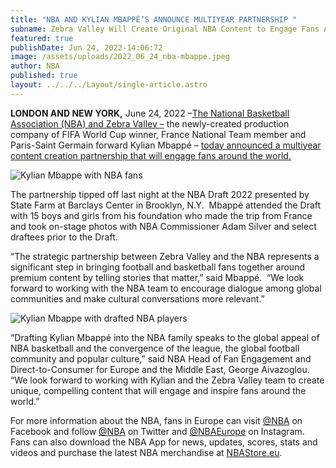 ```yaml
---
title: "NBA AND KYLIAN MBAPPÉ’S ANNOUNCE MULTIYEAR PARTNERSHIP "
subname: Zebra Valley Will Create Original NBA Content to Engage Fans Around the World
featured: true
publishDate: Jun 24, 2022-14:06:72
image: /assets/uploads/2022_06_24_nba-mbappe.jpeg
author: NBA
published: true
layout: ../../../Layout/single-article.astro
---
```


**LONDON AND NEW YORK,** June 24, 2022 –[The National Basketball Association (NBA) and Zebra Valley ]()[–]() the newly-created production company of FIFA World Cup winner, France National Team member and Paris-Saint Germain forward Kylian Mbappé – [today announced a multiyear content creation partnership that will engage fans around the world.]()



![Kylian Mbappe with NBA fans](/assets/uploads/2022_06_24_nba-mbappe-02.jpeg "Kylian Mbappe and NBA")

The partnership tipped off last night at the NBA Draft 2022 presented by State Farm at Barclays Center in Brooklyn, N.Y.  Mbappé attended the Draft with 15 boys and girls from his foundation who made the trip from France and took on-stage photos with NBA Commissioner Adam Silver and select draftees prior to the Draft.



“The strategic partnership between Zebra Valley and the NBA represents a significant step in bringing football and basketball fans together around premium content by telling stories that matter,” said Mbappé.  “We look forward to working with the NBA team to encourage dialogue among global communities and make cultural conversations more relevant.”



![Kylian Mbappe with drafted NBA players](/assets/uploads/2022_06_24_nba-mbappe-03.jpeg "Kylian Mbappe and NBA")

“Drafting Kylian Mbappé into the NBA family speaks to the global appeal of NBA basketball and the convergence of the league, the global football community and popular culture,” said NBA Head of Fan Engagement and Direct-to-Consumer for Europe and the Middle East, George Aivazoglou.  “We look forward to working with Kylian and the Zebra Valley team to create unique, compelling content that will engage and inspire fans around the world.”



For more information about the NBA, fans in Europe can visit [@NBA](https://www.facebook.com/nba/) on Facebook and follow [@NBA](https://twitter.com/NBA?ref_src=twsrc%5Egoogle%7Ctwcamp%5Eserp%7Ctwgr%5Eauthor) on Twitter and [@NBAEurope](https://www.instagram.com/nbaeurope/) on Instagram.  Fans can also download the NBA App for news, updates, scores, stats and videos and purchase the latest NBA merchandise at [NBAStore.eu](http://www.nbastore.eu/).
